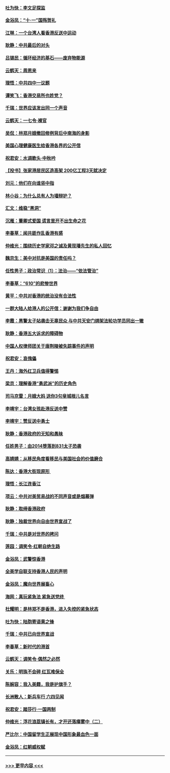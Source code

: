 #### [吐为快：李文足探监](../pages/nsc993/n11509622.md?t=09101533) 
#### [金浴凤：“十‧一”国殇贺礼](../pages/nsc993/n11509593.md?t=09101533) 
#### [江琳：一个台湾人看香港反送中运动](../pages/nsc993/n11509211.md?t=09101533) 
#### [耿静：中共最后的对头](../pages/nsc993/n11508308.md?t=09101533) 
#### [吕锡民：循环经济的基石——废弃物能源](../pages/nsc993/n11508212.md?t=09101533) 
#### [云鹤天：周恩来](../pages/nsc993/n11508055.md?t=09101533) 
#### [理悟：中共四中一议题](../pages/nsc993/n11507782.md?t=09101533) 
#### [谭笑飞：香港交易所也姓党？](../pages/nsc993/n11507753.md?t=09101533) 
#### [千瑞：世界应该发出同一个声音](../pages/nsc993/n11507290.md?t=09101533) 
#### [云鹤天：一七令‧裸官](../pages/nsc993/n11507177.md?t=09101533) 
#### [吴侃：林郑月娥撤回修例背后中南海的身影](../pages/nsc993/n11506876.md?t=09101533) 
#### [美国心理健康医生给香港各界的公开信](../pages/nsc993/n11506809.md?t=09101533) 
#### [祝君安：水调歌头‧中秋吟](../pages/nsc993/n11506758.md?t=09101533) 
#### [【投书】张家港居民区造高架 200亿工程3天就决定](../pages/nsc993/n11506682.md?t=09101533) 
#### [刘元：他们在向谁竖中指](../pages/nsc993/n11505384.md?t=09101533) 
#### [林小谷：为什么总有人为墙辩护？](../pages/nsc993/n11505226.md?t=09101533) 
#### [汇文：维稳“黑洞”](../pages/nsc993/n11504347.md?t=09101533) 
#### [沉雁：董卿式爱国 谎言里开不出生命之花](../pages/nsc993/n11503215.md?t=09101533) 
#### [李春草：闻共匪作乱香港有感](../pages/nsc993/n11503072.md?t=09101533) 
#### [仲维光：围绕历史学家邓之诚及黄现璠先生的私人回忆](../pages/nsc993/n11501330.md?t=09101533) 
#### [魏京生：美中对抗是美国的责任吗？](../pages/nsc993/n11500723.md?t=09101533) 
#### [任性男子：政治常识（1）：法治——“依法管治”](../pages/nsc993/n11500791.md?t=09101533) 
#### [李春草：“610”的悲惨世界](../pages/nsc993/n11501141.md?t=09101533) 
#### [黄平：中共对香港的统治没有合法性](../pages/nsc993/n11499473.md?t=09101533) 
#### [一群大陆人给港人的公开信：谢谢为我们争自由](../pages/nsc993/n11500402.md?t=09101533) 
#### [李霞：黑警太子站袭击无辜民众 与中共天安门绑架法轮功学员同出一辙](../pages/nsc993/n11499805.md?t=09101533) 
#### [耿静：香港五大诉求的障碍物](../pages/nsc993/n11497578.md?t=09101533) 
#### [中国人权律师团关于唐荆陵被失踪事件的声明](../pages/nsc993/n11500014.md?t=09101533) 
#### [祝君安：哀傀儡](../pages/nsc993/n11499776.md?t=09101533) 
#### [王丹：海外红卫兵值得警惕](../pages/nsc993/n11498138.md?t=09101533) 
#### [梁京：理解香港“勇武派”的历史角色](../pages/nsc993/n11498006.md?t=09101533) 
#### [司马京雷：月娥大妈  送你3句皇城根儿名言](../pages/nsc993/n11497885.md?t=09101533) 
#### [李靖宇：台湾女孩赴港反送中赞](../pages/nsc993/n11497721.md?t=09101533) 
#### [李靖宇：赞反送中勇士](../pages/nsc993/n11497452.md?t=09101533) 
#### [耿静：香港政府的无知和愚昧](../pages/nsc993/n11494238.md?t=09101533) 
#### [任姓男子：由2014堕落到831太子恐袭](../pages/nsc993/n11496683.md?t=09101533) 
#### [高婧婧：从移民角度看移民与美国社会的价值磨合](../pages/nsc993/n11495757.md?t=09101533) 
#### [陈达：香港大街现原形 ](../pages/nsc993/n11495441.md?t=09101533) 
#### [理悟：长江连香江](../pages/nsc993/n11495377.md?t=09101533) 
#### [项云：中共对美贸易战的不同声音或是烟幕弹](../pages/nsc993/n11494929.md?t=09101533) 
#### [耿静：取缔香港政府](../pages/nsc993/n11494218.md?t=09101533) 
#### [耿静：独裁世界向自由世界宣战了](../pages/nsc993/n11494190.md?t=09101533) 
#### [千瑞：中共是对世界的拷问](../pages/nsc993/n11493021.md?t=09101533) 
#### [莲园：调笑令‧红朝自绝生路](../pages/nsc993/n11493011.md?t=09101533) 
#### [金浴凤：武警惊香港](../pages/nsc993/n11492994.md?t=09101533) 
#### [全美学自联支持香港人民的声明](../pages/nsc993/n11492630.md?t=09101533) 
#### [金浴凤：魔向世界展畜心](../pages/nsc993/n11492599.md?t=09101533) 
#### [海网：真玩紧急法 紧急送党终 ](../pages/nsc993/n11492535.md?t=09101533) 
#### [杜耀明：是林郑不是香港，进入失控的紧急状态](../pages/nsc993/n11491420.md?t=09101533) 
#### [吐为快：陆胞寄语黄之锋](../pages/nsc993/n11491117.md?t=09101533) 
#### [千瑞：中共已向世界宣战](../pages/nsc993/n11490123.md?t=09101533) 
#### [李春草：新时代的港首](../pages/nsc993/n11489864.md?t=09101533) 
#### [云鹤天：调笑令·偶然之必然](../pages/nsc993/n11489701.md?t=09101533) 
#### [关乐：明珠不会碎 红瓦难保全](../pages/nsc993/n11489647.md?t=09101533) 
#### [陈婉容：我入美籍，我是护旗手？](../pages/nsc993/n11487908.md?t=09101533) 
#### [长洲散人：新兵车行 六四见闻](../pages/nsc993/n11487729.md?t=09101533) 
#### [祝君安：踏莎行‧一国两制](../pages/nsc993/n11487699.md?t=09101533) 
#### [仲维光：浮花浪蕊镇长有，才开还落瘴雾中（二）](../pages/nsc993/n11483286.md?t=09101533) 
#### [严比尔：中国留学生正展现中国形象最血色一面](../pages/nsc993/n11485145.md?t=09101533) 
#### [金浴凤：红朝威权赋](../pages/nsc993/n11485191.md?t=09101533) 

----
#### [ >>> 更早内容 <<< ](../indexes/nsc993-earlier.md)

